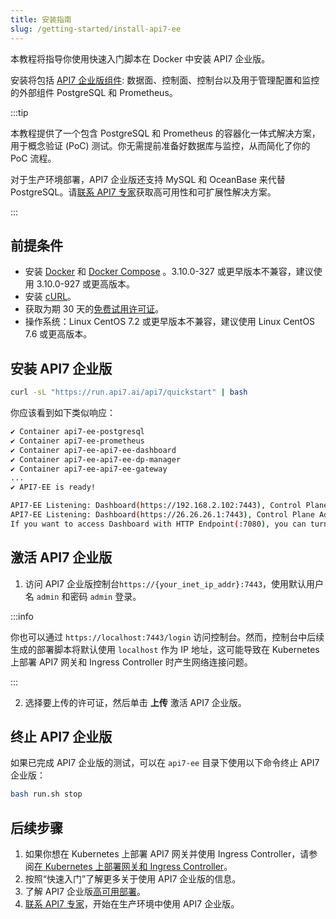 ```yaml
---
title: 安装指南
slug: /getting-started/install-api7-ee
---
```


本教程将指导你使用快速入门脚本在 Docker 中安装 API7 企业版。

安装将包括 [API7 企业版组件](../introduction/api7-ee-architecture.md): 数据面、控制面、控制台以及用于管理配置和监控的外部组件 PostgreSQL 和 Prometheus。

:::tip

本教程提供了一个包含 PostgreSQL 和 Prometheus 的容器化一体式解决方案，用于概念验证 (PoC) 测试。你无需提前准备好数据库与监控，从而简化了你的 PoC 流程。

对于生产环境部署，API7 企业版还支持 MySQL 和 OceanBase 来代替 PostgreSQL。请[联系 API7 专家](https://api7.ai/contact)获取高可用性和可扩展性解决方案。

:::

## 前提条件

- 安装 [Docker](https://docs.docker.com/get-docker/) 和 [Docker Compose](https://docs.docker.com/compose/install) 。3.10.0-327 或更早版本不兼容，建议使用 3.10.0-927 或更高版本。
- 安装 [cURL](https://curl.se/)。
- 获取为期 30 天的[免费试用许可证](https://api7.ai/try?product=enterprise)。
- 操作系统：Linux CentOS 7.2 或更早版本不兼容，建议使用 Linux CentOS 7.6 或更高版本。

## 安装 API7 企业版

```bash
curl -sL "https://run.api7.ai/api7/quickstart" | bash
```

你应该看到如下类似响应：

```bash
✔ Container api7-ee-postgresql
✔ Container api7-ee-prometheus
✔ Container api7-ee-api7-ee-dashboard
✔ Container api7-ee-api7-ee-dp-manager
✔ Container api7-ee-api7-ee-gateway
...
✔ API7-EE is ready!

API7-EE Listening: Dashboard(https://192.168.2.102:7443), Control Plane Address(http://192.168.2.102:7900, https://192.168.2.102:7943), Gateway(http://192.168.2.102:9080, https://192.168.2.102:9443)
API7-EE Listening: Dashboard(https://26.26.26.1:7443), Control Plane Address(http://26.26.26.1:7900, https://26.26.26.1:7943), Gateway(http://26.26.26.1:9080, https://26.26.26.1:9443)
If you want to access Dashboard with HTTP Endpoint(:7080), you can turn server.listen.disable to false in dashboard_conf/conf.yaml, then restart dashboard container
```

## 激活 API7 企业版

1. 访问 API7 企业版控制台`https://{your_inet_ip_addr}:7443`，使用默认用户名 `admin` 和密码 `admin` 登录。

:::info

你也可以通过 `https://localhost:7443/login` 访问控制台。然而，控制台中后续生成的部署脚本将默认使用 `localhost` 作为 IP 地址，这可能导致在 Kubernetes 上部署 API7 网关和 Ingress Controller 时产生网络连接问题。

:::

2. 选择要上传的许可证，然后单击 **上传** 激活 API7 企业版。

## 终止 API7 企业版

如果已完成 API7 企业版的测试，可以在 `api7-ee` 目录下使用以下命令终止 API7 企业版：

```bash
bash run.sh stop
```

## 后续步骤

1. 如果你想在 Kubernetes 上部署 API7 网关并使用 Ingress Controller，请参阅[在 Kubernetes 上部署网关和 Ingress Controller](./deploy-resources-on-k8s.md)。
2. 按照“快速入门”了解更多关于使用 API7 企业版的信息。
3. 了解 API7 企业版[高可用部署](../high-availability/overview.md)。
4. [联系 API7 专家](https://api7.ai/contact)，开始在生产环境中使用 API7 企业版。
